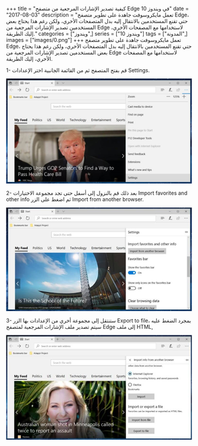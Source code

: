 +++
title = "كيفية تصدير الإشارات المرجعية من متصفح Edge في ويندوز 10"
date = "2017-08-03"
description = "تعمل مايكروسوفت جاهدة على تطوير متصفح Edge، حتي تقنع المستخدمين بالانتقال إليه بدل المتصفحات الأخري، ولكن رغم هذا يحتاج بعض المستخدمين تصدير الإشارات المرجعية من Edge لاستخدامها مع المصفحات الأخري، إليك الطريقة."
categories = ["ويندوز",]
series = ["ويندوز 10"]
tags = ["المدونة",]
images = ["images/0.png"]
+++
تعمل مايكروسوفت جاهدة على تطوير متصفح Edge، حتي تقنع المستخدمين بالانتقال إليه بدل المتصفحات الأخري، ولكن رغم هذا يحتاج بعض المستخدمين تصدير الإشارات المرجعية من Edge لاستخدامها مع المصفحات الأخري، إليك الطريقة.

1- قم بفتح المتصفح ثم من القائمة الجانبية اختر الإعدادات Settings.

![img](images/1.jpg)

2- بعد ذلك قم بالنزول إلى أسفل حتى تجد مجموعة الاختيارات Import favorites and other info ثم اضغط على الزر Import from another browser.

![img](images/2.jpg)

3- ستنتقل إلى مجموعة أخري من الإعدادات بها الزر Export to file، بمجرد الضغط عليه سيتم تصدير ملف الإشارات المرجعية لمتصفح Edge إلى ملف HTML,

![img](images/3.jpg)

